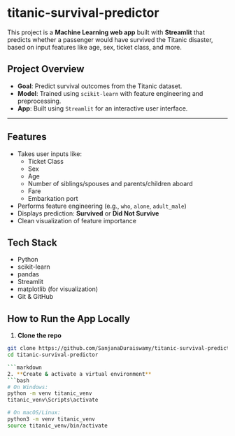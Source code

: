 # titanic-survival-predictor

This project is a **Machine Learning web app** built with **Streamlit** that predicts whether a passenger would have survived the Titanic disaster, based on input features like age, sex, ticket class, and more.



##  Project Overview

- **Goal**: Predict survival outcomes from the Titanic dataset.
- **Model**: Trained using `scikit-learn` with feature engineering and preprocessing.
- **App**: Built using `Streamlit` for an interactive user interface.

---

##  Features

- Takes user inputs like:
  - Ticket Class
  - Sex
  - Age
  - Number of siblings/spouses and parents/children aboard
  - Fare
  - Embarkation port
- Performs feature engineering (e.g., `who`, `alone`, `adult_male`)
- Displays prediction: **Survived** or **Did Not Survive**
- Clean visualization of feature importance



## Tech Stack

- Python
- scikit-learn
- pandas
- Streamlit
- matplotlib (for visualization)
- Git & GitHub



##  How to Run the App Locally

1. **Clone the repo**  
```bash
git clone https://github.com/SanjanaDuraiswamy/titanic-survival-predictor.git
cd titanic-survival-predictor

```markdown
2. **Create & activate a virtual environment**  
```bash
# On Windows:
python -m venv titanic_venv
titanic_venv\Scripts\activate

# On macOS/Linux:
python3 -m venv titanic_venv
source titanic_venv/bin/activate
